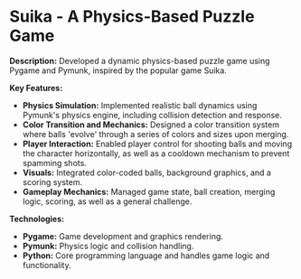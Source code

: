 # Suika - A Physics-Based Puzzle Game

**Description:**
Developed a dynamic physics-based puzzle game using Pygame and Pymunk, inspired by the popular game Suika.

**Key Features:**
- **Physics Simulation:** Implemented realistic ball dynamics using Pymunk's physics engine, including collision detection and response.
- **Color Transition and Mechanics:** Designed a color transition system where balls 'evolve' through a series of colors and sizes upon merging.
- **Player Interaction:** Enabled player control for shooting balls and moving the character horizontally, as well as a cooldown mechanism to prevent spamming shots.
- **Visuals:** Integrated color-coded balls, background graphics, and a scoring system.
- **Gameplay Mechanics:** Managed game state, ball creation, merging logic, scoring, as well as a general challenge.

**Technologies:**
- **Pygame:** Game development and graphics rendering.
- **Pymunk:** Physics logic and collision handling.
- **Python:** Core programming language and handles game logic and functionality.
